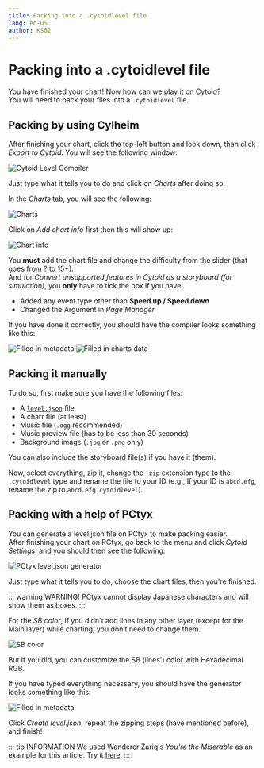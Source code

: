 ```yaml
---
title: Packing into a .cytoidlevel file
lang: en-US
author: KS62
---
```


# Packing into a .cytoidlevel file

You have finished your chart! Now how can we play it on Cytoid?  
You will need to pack your files into a `.cytoidlevel` file.

## Packing by using Cylheim

After finishing your chart, click the top-left button and look down, then click *Export to Cytoid*. You will see the following window:

![Cytoid Level Compiler](./_sources_packing.md/1.png)

Just type what it tells you to do and click on *Charts* after doing so.

In the *Charts* tab, you will see the following:

![Charts](./_sources_packing.md/2.png)

Click on *Add chart info* first then this will show up:

![Chart info](./_sources_packing.md/3.png)

You **must** add the chart file and change the difficulty from the slider (that goes from ? to 15+).  
And for *Convert unsupported features in Cytoid as a storyboard (for simulation)*, you **only** have to tick the box if you have:

- Added any event type other than **Speed up / Speed down**
- Changed the Argument in *Page Manager*

If you have done it correctly, you should have the compiler looks something like this:

![Filled in metadata](./_sources_packing.md/4.png)
![Filled in charts data](./_sources_packing.md/5.png)

## Packing it manually

To do so, first make sure you have the following files:

- A [`level.json`](../cytoid/level.json.md) file
- A chart file (at least)
- Music file (`.ogg` recommended)
- Music preview file (has to be less than 30 seconds)
- Background image (`.jpg` or `.png` only)

You can also include the storyboard file(s) if you have it (them).

Now, select everything, zip it, change the `.zip` extension type to the `.cytoidlevel` type and rename the file to your ID (e.g., If your ID is `abcd.efg`, rename the zip to `abcd.efg.cytoidlevel`).

## Packing with a help of PCtyx

You can generate a level.json file on PCtyx to make packing easier.  
After finishing your chart on PCtyx, go back to the menu and click *Cytoid Settings*, and you should then see the following:

![PCtyx level.json generator](./_sources_packing.md/6.jpg)

Just type what it tells you to do, choose the chart files, then you're finished.

::: warning WARNING!
PCtyx cannot display Japanese characters and will show them as boxes.
:::

For the *SB color*, if you didn't add lines in any other layer (except for the Main layer) while charting, you don’t need to change them.

![SB color](./_sources_packing.md/7.png)

But if you did, you can customize the SB (lines') color with Hexadecimal RGB.

If you have typed everything necessary, you should have the generator looks something like this:

![Filled in metadata](./_sources_packing.md/8.png)

Click *Create level.json*, repeat the zipping steps (have mentioned before), and finish!

::: tip INFORMATION
We used Wanderer Zariq's *You're the Miserable* as an example for this article. Try it [here](https://cytoid.io/levels/wz.yatm).
:::
